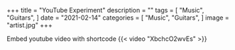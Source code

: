 +++
title = "YouTube Experiment"
description = ""
tags = [
    "Music",
    "Guitars",
]
date = "2021-02-14"
categories = [
    "Music",
    "Guitars",
]
image = "artist.jpg"
+++

Embed youtube video with shortcode
{{< video "XbchcO2wvEs" >}}